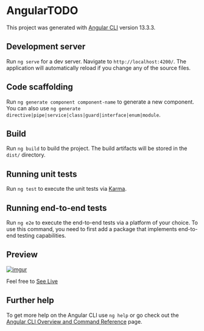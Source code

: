 # AngularTODO

This project was generated with [Angular CLI](https://github.com/angular/angular-cli) version 13.3.3.

## Development server

Run `ng serve` for a dev server. Navigate to `http://localhost:4200/`. The application will automatically reload if you change any of the source files.

## Code scaffolding

Run `ng generate component component-name` to generate a new component. You can also use `ng generate directive|pipe|service|class|guard|interface|enum|module`.

## Build

Run `ng build` to build the project. The build artifacts will be stored in the `dist/` directory.

## Running unit tests

Run `ng test` to execute the unit tests via [Karma](https://karma-runner.github.io).

## Running end-to-end tests

Run `ng e2e` to execute the end-to-end tests via a platform of your choice. To use this command, you need to first add a package that implements end-to-end testing capabilities.
## Preview

[![imgur](https://res.cloudinary.com/dbnvekn33/image/upload/v1677592784/Angular-TODO-preview_swoxll.png)](https://arunhbk-angulartodo.netlify.app/)

 Feel free to  <a href="https://arunhbk-angulartodo.netlify.app/" target="_blank">See Live</a>

## Further help

To get more help on the Angular CLI use `ng help` or go check out the [Angular CLI Overview and Command Reference](https://angular.io/cli) page.
